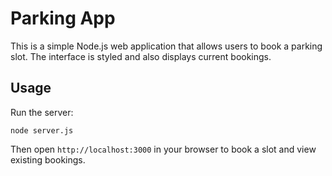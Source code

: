 # Parking App

This is a simple Node.js web application that allows users to book a parking slot. The interface is styled and also displays current bookings.

## Usage

Run the server:

```
node server.js
```

Then open `http://localhost:3000` in your browser to book a slot and view existing bookings.
